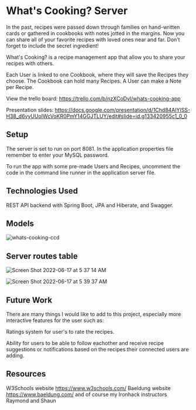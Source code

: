 # What's Cooking? Server

In the past, recipes were passed down through families on hand-written cards or gathered in cookbooks with notes jotted in the margins.
Now you can share all of your favorite recipes with loved ones near and far. Don’t forget to include the secret ingredient!

What's Cooking? is a recipe management app that allow you to share your recipes with others. 

Each User is linked to one Cookbook, where they will save the Recipes they choose. 
The Cookbook can hold many Recipes. 
A User can make a Note per Recipe. 

View the trello board: https://trello.com/b/nzXCoDvl/whats-cooking-app

Presentation slides: https://docs.google.com/presentation/d/1Chd84AIYlSS-H38_d6vyUUoIWcVoKR0PmY14GGJTLUY/edit#slide=id.g133420955c1_0_0

## Setup

The server is set to run on port 8081.
In the application properties file remember to enter your MySQL password. 

To run the app with some pre-made Users and Recipes, uncomment the code in the command line runner in the application server file.

## Technologies Used
REST API backend with Spring Boot, JPA and Hiberate, and Swagger.

## Models

![whats-cooking-ccd](https://user-images.githubusercontent.com/88110591/174219736-e100024a-9473-4ee6-91a9-2a343197272f.png)

## Server routes table
![Screen Shot 2022-06-17 at 5 37 14 AM](https://user-images.githubusercontent.com/88110591/174219978-4dfb6baa-4dc3-4ee5-b5a7-0bb63e07c43a.png)

![Screen Shot 2022-06-17 at 5 39 37 AM](https://user-images.githubusercontent.com/88110591/174220182-dbb4a4a8-1ebc-4bcd-9901-f7ea494d7077.png)

## Future Work
There are many things I would like to add to this project, especially more interactive features for the user such as:

Ratings system for user's to rate the recipes.

Ability for users to be able to follow eachother and receive recipe suggestions or notifications based on the recipes their connected users are adding. 

## Resources
W3Schools website https://www.w3schools.com/
Baeldung website https://www.baeldung.com/
and of course my Ironhack instructors Raymond and Shaun

